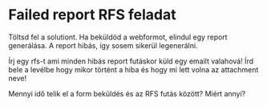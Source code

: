 Failed report RFS feladat
==================================

Töltsd fel a solutiont. Ha beküldöd a webformot, elindul egy report generálása.
A report hibás, így sosem sikerül legenerálni.

Írj egy rfs-t ami minden hibás report futáskor küld egy emailt valahová!
Írd bele a levélbe hogy mikor történt a hiba és hogy mi lett volna az attachment neve!

Mennyi idő telik el a form beküldés és az RFS futás között? Miért annyi?
